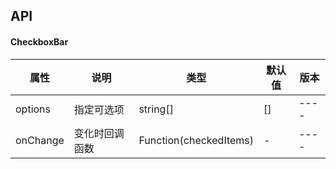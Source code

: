 ## API

#### CheckboxBar

| 属性 | 说明 | 类型 | 默认值 | 版本 |
| - | - | - | - | - |
| options | 指定可选项 | string[] | [] | ---- |
| onChange | 变化时回调函数 | Function(checkedItems) | - | ---- |
